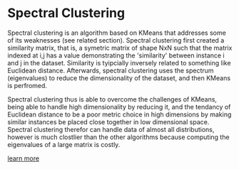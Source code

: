 # Spectral Clustering

Spectral clustering is an algorithm based on KMeans that addresses some of its weaknesses (see related section). Spectral clustering first created a similarity matrix, that is, a symetric matrix of shape NxN such that the matrix indexed at i,j has a value demonstrating the 'similarity' between instance i and j in the dataset. Similarity is tyipcially inversely related to something like Euclidean distance. Afterwards, spectral clustering uses the spectrum (eigenvalues) to reduce the dimensionality of the dataset, and then KMeans is perfromed.

Spectral clustering thus is able to overcome the challenges of KMeans, being able to handle high dimensionality by reducing it, and the tendancy of Euclidean distance to be a poor metric choice in high dimensions by making similar instances be placed close together in low dimensional space. Spectral clustering therefor can handle data of almost all distributions, however is much clostlier than the other algorithms because computing the eigenvalues of a large matrix is costly. 

[learn more](https://en.wikipedia.org/wiki/Spectral_clustering)